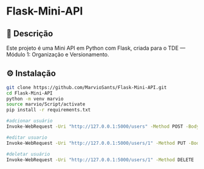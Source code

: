 # Flask-Mini-API

## 📖 Descrição
Este projeto é uma Mini API em Python com Flask, criada para o TDE — Módulo 1: Organização e Versionamento.

## ⚙️ Instalação
```bash
git clone https://github.com/MarvioSants/Flask-Mini-API.git
cd Flask-Mini-API
python -m venv marvio
source marvio/Script/activate                               
pip install -r requirements.txt

#adcionar usuário
Invoke-WebRequest -Uri "http://127.0.0.1:5000/users" -Method POST -Body '{"name":"Marvio","email":"marvio@example.com"}' -ContentType "application/json"

#editar usuario
Invoke-WebRequest -Uri "http://127.0.0.1:5000/users/1" -Method PUT -Body '{"name":"Marvio Santos","email":"marvio.santos@example.com"}' -ContentType "application/json"

#deletar usuário
Invoke-WebRequest -Uri "http://127.0.0.1:5000/users/1" -Method DELETE




